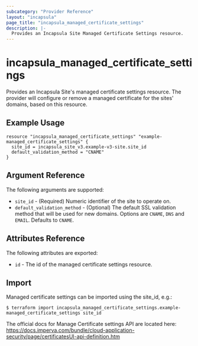 ```yaml
---
subcategory: "Provider Reference"
layout: "incapsula"
page_title: "incapsula_managed_certificate_settings"
description: |- 
  Provides an Incapsula Site Managed Certificate Settings resource.
---
```


# incapsula_managed_certificate_settings

Provides an Incapsula Site's managed certificate settings resource.
The provider will configure or remove a managed certificate for the sites' domains, based on this resource.

## Example Usage

```hcl
resource "incapsula_managed_certificate_settings" "example-managed_certificate_settings" {
  site_id = incapsula_site_v3.example-v3-site.site_id
  default_validation_method = "CNAME"
}
```

## Argument Reference

The following arguments are supported:

* `site_id` - (Required) Numeric identifier of the site to operate on.
* `default_validation_method` - (Optional) The default SSL validation method that will be used for new domains. Options are `CNAME`, `DNS` and `EMAIL`. Defaults to `CNAME`.

## Attributes Reference

The following attributes are exported:

* `id` - The id of the managed certificate settings resource.

## Import

Managed certificate settings can be imported using the site_id, e.g.:

```
$ terraform import incapsula_managed_certificate_settings.example-managed_certificate_settings site_id
```

The official docs for Manage Certificate settings API are located here: https://docs.imperva.com/bundle/cloud-application-security/page/certificatesUI-api-definition.htm


